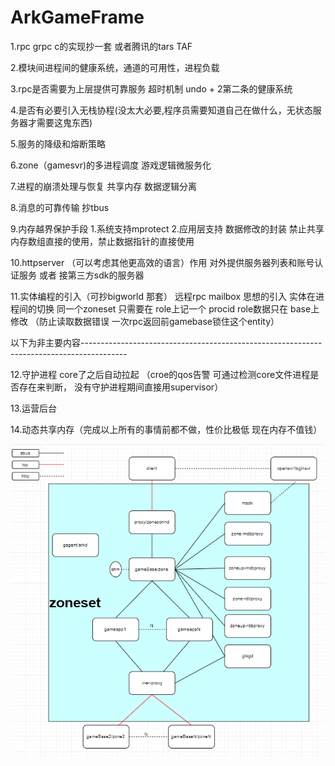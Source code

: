 # ArkGameFrame

 1.rpc grpc c的实现抄一套 或者腾讯的tars TAF
 
 2.模块间进程间的健康系统，通道的可用性，进程负载
 
 3.rpc是否需要为上层提供可靠服务 超时机制 undo + 2第二条的健康系统
 
 4.是否有必要引入无栈协程(没太大必要,程序员需要知道自己在做什么，无状态服务器才需要这鬼东西)
 
 5.服务的降级和熔断策略
 
 6.zone（gamesvr)的多进程调度 游戏逻辑微服务化
 
 7.进程的崩溃处理与恢复 共享内存 数据逻辑分离
 
 8.消息的可靠传输 抄tbus
 
 9.内存越界保护手段 1.系统支持mprotect 2.应用层支持 数据修改的封装  禁止共享内存数组直接的使用，禁止数据指针的直接使用
 
 10.httpserver （可以考虑其他更高效的语言）作用 对外提供服务器列表和账号认证服务 或者 接第三方sdk的服务器
 
 11.实体编程的引入（可抄bigworld 那套） 远程rpc mailbox 思想的引入 实体在进程间的切换 同一个zoneset 只需要在 role上记一个 procid role数据只在 base上修改 （防止读取数据错误 一次rpc返回前gamebase锁住这个entity）
 
 
 以下为非主要内容-----------------------------------------------------------------------------------------
 
 12.守护进程 core了之后自动拉起 （croe的qos告警 可通过检测core文件进程是否存在来判断， 没有守护进程期间直接用supervisor）
 
 13.运营后台
 
 14.动态共享内存（完成以上所有的事情前都不做，性价比极低 现在内存不值钱）
 
 ![avatar](af.png)
